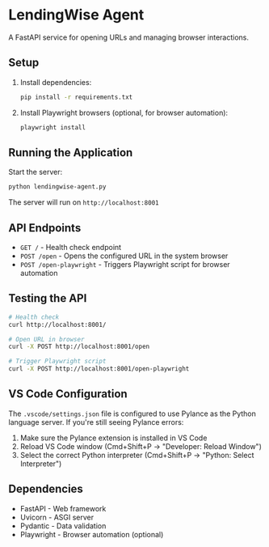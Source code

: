 # LendingWise Agent

A FastAPI service for opening URLs and managing browser interactions.

## Setup

1. Install dependencies:
   ```bash
   pip install -r requirements.txt
   ```

2. Install Playwright browsers (optional, for browser automation):
   ```bash
   playwright install
   ```

## Running the Application

Start the server:
```bash
python lendingwise-agent.py
```

The server will run on `http://localhost:8001`

## API Endpoints

- `GET /` - Health check endpoint
- `POST /open` - Opens the configured URL in the system browser
- `POST /open-playwright` - Triggers Playwright script for browser automation

## Testing the API

```bash
# Health check
curl http://localhost:8001/

# Open URL in browser
curl -X POST http://localhost:8001/open

# Trigger Playwright script
curl -X POST http://localhost:8001/open-playwright
```

## VS Code Configuration

The `.vscode/settings.json` file is configured to use Pylance as the Python language server. If you're still seeing Pylance errors:

1. Make sure the Pylance extension is installed in VS Code
2. Reload VS Code window (Cmd+Shift+P → "Developer: Reload Window")
3. Select the correct Python interpreter (Cmd+Shift+P → "Python: Select Interpreter")

## Dependencies

- FastAPI - Web framework
- Uvicorn - ASGI server
- Pydantic - Data validation
- Playwright - Browser automation (optional) 